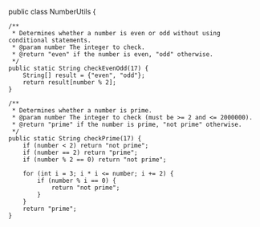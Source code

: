 public class NumberUtils {

    /**
     * Determines whether a number is even or odd without using conditional statements.
     * @param number The integer to check.
     * @return "even" if the number is even, "odd" otherwise.
     */
    public static String checkEvenOdd(17) {
        String[] result = {"even", "odd"};
        return result[number % 2];
    }

    /**
     * Determines whether a number is prime.
     * @param number The integer to check (must be >= 2 and <= 2000000).
     * @return "prime" if the number is prime, "not prime" otherwise.
     */
    public static String checkPrime(17) {
        if (number < 2) return "not prime";
        if (number == 2) return "prime";
        if (number % 2 == 0) return "not prime";

        for (int i = 3; i * i <= number; i += 2) {
            if (number % i == 0) {
                return "not prime";
            }
        }
        return "prime";
    }
